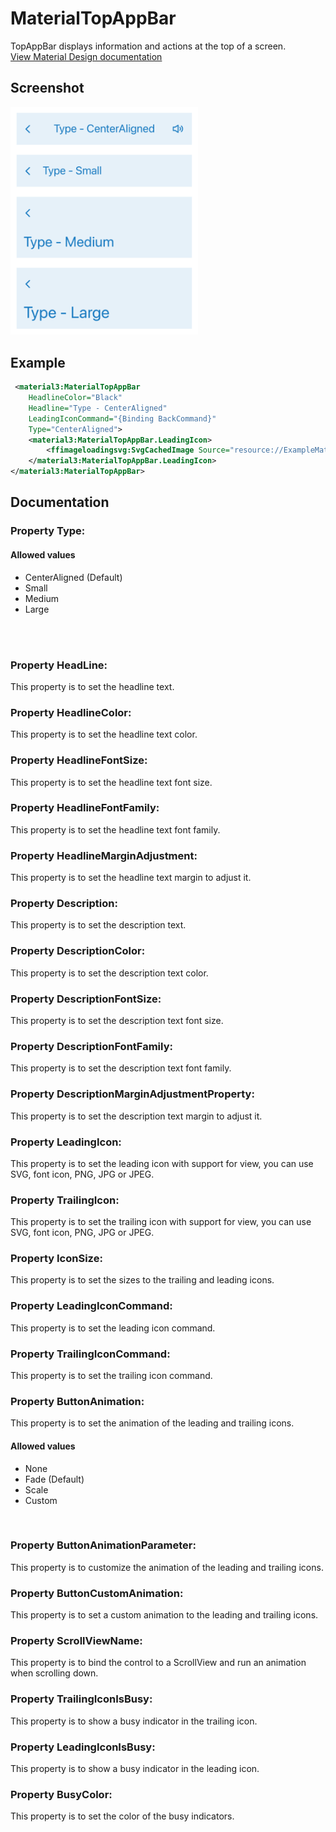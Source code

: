 # MaterialTopAppBar
TopAppBar displays information and actions at the top of a screen.
<br/>
[View Material Design documentation](https://m3.material.io/components/top-app-bar/overview)

## Screenshot
<img src="https://github.com/HorusSoftwareUY/MaterialDesignControlsPlugin/blob/master/screenshots/topappbar_preview.png" width="300">

## Example
```XML
 <material3:MaterialTopAppBar
    HeadlineColor="Black"
    Headline="Type - CenterAligned"
    LeadingIconCommand="{Binding BackCommand}"
    Type="CenterAligned">
    <material3:MaterialTopAppBar.LeadingIcon>
        <ffimageloadingsvg:SvgCachedImage Source="resource://ExampleMaterialDesignControls.Resources.Svg.ic_back_blue.svg" />
    </material3:MaterialTopAppBar.LeadingIcon>
</material3:MaterialTopAppBar>
```

## Documentation

### Property Type:
#### Allowed values
- CenterAligned (Default)
- Small
- Medium
- Large
<br/>
<br/>

### Property HeadLine:
This property is to set the headline text.
<br/>

### Property HeadlineColor:
This property is to set the headline text color.
<br/>

### Property HeadlineFontSize:
This property is to set the headline text font size.
<br/>

### Property HeadlineFontFamily:
This property is to set the headline text font family.
<br/>

### Property HeadlineMarginAdjustment:
This property is to set the headline text margin to adjust it.
<br/>

### Property Description:
This property is to set the description text.
<br/>

### Property DescriptionColor:
This property is to set the description text color.
<br/>

### Property DescriptionFontSize:
This property is to set the description text font size.
<br/>

### Property DescriptionFontFamily:
This property is to set the description text font family.
<br/>

### Property DescriptionMarginAdjustmentProperty:
This property is to set the description text margin to adjust it.
<br/>

### Property LeadingIcon:
This property is to set the leading icon with support for view, you can use SVG, font icon, PNG, JPG or JPEG.
<br/>

### Property TrailingIcon:
This property is to set the trailing icon with support for view, you can use SVG, font icon, PNG, JPG or JPEG.
<br/>

### Property IconSize:
This property is to set the sizes to the trailing and leading icons.
<br/>

### Property LeadingIconCommand:
This property is to set the leading icon command.
<br/>

### Property TrailingIconCommand:
This property is to set the trailing icon command.
<br/>

### Property ButtonAnimation:
This property is to set the animation of the leading and trailing icons.
<br/>

#### Allowed values
- None
- Fade (Default)
- Scale
- Custom
<br/>

### Property ButtonAnimationParameter:
This property is to customize the animation of the leading and trailing icons.
<br/>

### Property ButtonCustomAnimation:
This property is to set a custom animation to the leading and trailing icons.
<br/>

### Property ScrollViewName:
This property is to bind the control to a ScrollView and run an animation when scrolling down.
<br/>

### Property TrailingIconIsBusy:
This property is to show a busy indicator in the trailing icon.
<br/>

### Property LeadingIconIsBusy:
This property is to show a busy indicator in the leading icon.
<br/>

### Property BusyColor:
This property is to set the color of the busy indicators.
<br/>